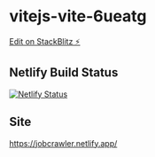 # vitejs-vite-6ueatg

[Edit on StackBlitz ⚡️](https://stackblitz.com/edit/vitejs-vite-6ueatg)

## Netlify Build Status
[![Netlify Status](https://api.netlify.com/api/v1/badges/de2df466-6dee-42fa-a8a6-59e587ccbec1/deploy-status)](https://app.netlify.com/sites/jobcrawler/deploys)

## Site
https://jobcrawler.netlify.app/